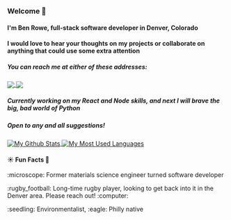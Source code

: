 ### Welcome 👋


#### I'm Ben Rowe, full-stack software developer in Denver, Colorado

#### I would love to hear your thoughts on my projects or collaborate on anything that could use some extra attention 

##### You can reach me at either of these addresses:
<a href='mailto:browe495@gmail.com?subject=[Github]' >
    <img  align='center' src='https://img.shields.io/badge/Gmail-D14836?style=for-the-badge&logo=gmail&logoColor=white' />
</a>
<a href='http://www.linkedin.com/ben-rowe-tech/' >
    <img align='center' src='https://img.shields.io/badge/LinkedIn-0077B5?style=for-the-badge&logo=linkedin&logoColor=white' />
</a>

##### Currently working on my React and Node skills, and next I will brave the big, bad world of Python
##### Open to any and all suggestions!



<a href='https://github.com/anuraghazra/github-readme-stats' >
    <img align='center' src='https://github-readme-stats.vercel.app/api?username=benjamin787&count_private=true&theme=dark&show_icons=true&bg_color=16,hsl(70.74,69.23%,54.12%),hsl(77.93,67.77%,52.55%),hsl(85.15,67.07%,51.18%),hsl(92.5,65.35%,49.8%),hsl(100,64.37%,48.43%),hsl(107.28,63.18%,46.86%),hsl(114.58,62.07%,45.49%),hsl(121.76,60.71%,43.92%),hsl(128.84,59.45%,42.55%),hsl(136.59,58.85%,40.98%),hsl(143.79,57.43%,39.61%),hsl(150.83,55.9%,38.24%),hsl(158.45,55.08%,36.67%),hsl(165.77,54.19%,35.1%),hsl(172.75,52.6%,33.92%),hsl(180,51.52%,32.35%)' alt='My Github Stats' />
</a>
<a href='https://github.com/anuraghazra/github-readme-stats'>
    <img align='center' src='https://github-readme-stats.vercel.app/api/top-langs/?username=benjamin787&count_private=true' alt='My Most Used Languages' />
</a>

#### :sunny:   Fun Facts   :confetti_ball:
<p>:microscope: Former materials science engineer turned software developer</p>
<p>
    :rugby_football: Long-time rugby player, looking to get back into it in the Denver area. Please reach out! :computer:
</p>
<p>:seedling: Environmentalist, :eagle: Philly native</p>